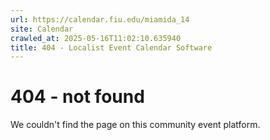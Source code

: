 ```yaml
---
url: https://calendar.fiu.edu/miamida_14
site: Calendar
crawled_at: 2025-05-16T11:02:10.635940
title: 404 - Localist Event Calendar Software
---
```


# 404 - not found
We couldn't find the page on this community event platform.
